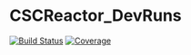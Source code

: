 # CSCReactor_DevRuns

[![Build Status](https://github.com/josePereiro/CSCReactor_DevRuns.jl/actions/workflows/CI.yml/badge.svg?branch=main)](https://github.com/josePereiro/CSCReactor_DevRuns.jl/actions/workflows/CI.yml?query=branch%3Amain)
[![Coverage](https://codecov.io/gh/josePereiro/CSCReactor_DevRuns.jl/branch/main/graph/badge.svg)](https://codecov.io/gh/josePereiro/CSCReactor_DevRuns.jl)
